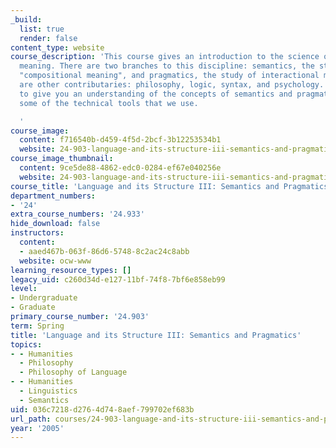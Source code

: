 ```yaml
---
_build:
  list: true
  render: false
content_type: website
course_description: 'This course gives an introduction to the science of linguistic
  meaning. There are two branches to this discipline: semantics, the study of conventional,
  "compositional meaning", and pragmatics, the study of interactional meaning. There
  are other contributaries: philosophy, logic, syntax, and psychology. We will try
  to give you an understanding of the concepts of semantics and pragmatics and of
  some of the technical tools that we use.

  '
course_image:
  content: f716540b-d459-4f5d-2bcf-3b12253534b1
  website: 24-903-language-and-its-structure-iii-semantics-and-pragmatics-spring-2005
course_image_thumbnail:
  content: 9ce5de88-4862-edc0-0284-ef67e040256e
  website: 24-903-language-and-its-structure-iii-semantics-and-pragmatics-spring-2005
course_title: 'Language and its Structure III: Semantics and Pragmatics'
department_numbers:
- '24'
extra_course_numbers: '24.933'
hide_download: false
instructors:
  content:
  - aaed467b-063f-86d6-5748-8c2ac24c8abb
  website: ocw-www
learning_resource_types: []
legacy_uid: c260d34d-e127-11bf-74f8-7bf6e858eb99
level:
- Undergraduate
- Graduate
primary_course_number: '24.903'
term: Spring
title: 'Language and its Structure III: Semantics and Pragmatics'
topics:
- - Humanities
  - Philosophy
  - Philosophy of Language
- - Humanities
  - Linguistics
  - Semantics
uid: 036c7218-d276-4d74-8aef-799702ef683b
url_path: courses/24-903-language-and-its-structure-iii-semantics-and-pragmatics-spring-2005
year: '2005'
---
```

